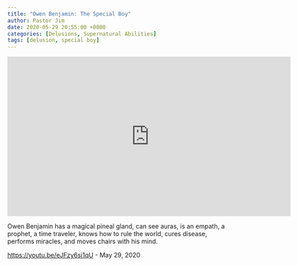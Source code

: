 ```yaml
---
title: "Owen Benjamin: The Special Boy"
author: Pastor Jim
date: 2020-05-29 20:55:00 +0800
categories: [Delusions, Supernatural Abilities]
tags: [delusion, special boy]
---
```


<iframe width="640" height="360" scrolling="no" frameborder="0" style="border: none;" src="https://www.bitchute.com/embed/mmr79OlD7f2n/"></iframe>


Owen Benjamin has a magical pineal gland, can see auras, is an empath, a prophet, a time traveler, knows how to rule the world, cures disease, performs miracles, and moves chairs with his mind.

https://youtu.be/eJFzy6si1qU - May 29, 2020
